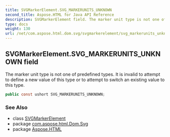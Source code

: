 ```yaml
---
title: SVGMarkerElement.SVG_MARKERUNITS_UNKNOWN
second_title: Aspose.HTML for Java API Reference
description: SVGMarkerElement field. The marker unit type is not one of predefined types. It is invalid to attempt to define a new value of this type or to attempt to switch an existing value to this type
type: docs
weight: 130
url: /net/com.aspose.html.dom.svg/svgmarkerelement/svg_markerunits_unknown/
---
```

## SVGMarkerElement.SVG_MARKERUNITS_UNKNOWN field

The marker unit type is not one of predefined types. It is invalid to attempt to define a new value of this type or to attempt to switch an existing value to this type.

```java
public const ushort SVG_MARKERUNITS_UNKNOWN;
```

### See Also

* class [SVGMarkerElement](../)
* package [com.aspose.html.Dom.Svg](../../svgmarkerelement/)
* package [Aspose.HTML](../../../)
